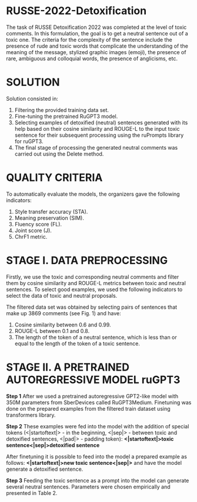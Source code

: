 # RUSSE-2022-Detoxification
The task of RUSSE Detoxification 2022 was completed at the level of toxic comments. In this formulation, the goal is to get a neutral sentence out of a toxic one. 
The criteria for the complexity of the sentence include the presence of rude and toxic words that complicate the understanding of the meaning of the message, stylized graphic images (emoji), the presence of rare, ambiguous and colloquial words, the presence of anglicisms, etc.

# SOLUTION
Solution consisted in:
1. Filtering the provided training data set. 
2. Fine-tuning the pretrained RuGPT3 model.
3. Selecting examples of detoxified (neutral) sentences generated with its help based on their cosine similarity and ROUGE-L to the input toxic sentence for their subsequent processing using the ruPrompts library for ruGPT3. 
4. The final stage of processing the generated neutral comments was carried out using the Delete method.

# QUALITY CRITERIA
To automatically evaluate the models, the organizers gave the following indicators:
1. Style transfer accuracy (STA).
2. Meaning preservation (SIM).
3. Fluency score (FL).
4. Joint score (J).
5. ChrF1 metric.

# STAGE I. DATA PREPROCESSING
Firstly, we use the toxic and corresponding neutral comments and filter them by cosine similarity and ROUGE-L metrics between toxic and neutral sentences.
To select good examples, we used the following indicators to select the data of toxic and neutral proposals.

The filtered data set was obtained by selecting pairs of sentences that make up 3869 comments (see Fig. 1) and have: 
1. Cosine similarity between 0.6 and 0.99. 
2. ROUGE-L between 0.1 and 0.8. 
3. The length of the token of a neutral sentence, which is less than or equal to the length of the token of a toxic sentence.

# STAGE II. A PRETRAINED AUTOREGRESSIVE MODEL ruGPT3
**Step 1**
After we used a pretrained autoregressive GPT2-like model with 350M parameters from SberDevices called RuGPT3Medium. Finetuning was done on the prepared examples from the filtered train dataset using transformers library. 

**Step 2**
These examples were fed into the model with the addition of special tokens (<|startoftext|> - in the beginning, <|sep|> - between toxic and detoxified sentences, <|pad|> - padding token): 
**<|startoftext|>toxic sentence<|sep|>detoxified sentence**

After finetuning it is possible to feed into the model a prepared example as follows: 
**<|startoftext|>new toxic sentence<|sep|>**
and have the model generate a detoxified sentence.

**Step 3**
Feeding the toxic sentence as a prompt into the model can generate several neutral sentences. Parameters were chosen empirically and presented in Table 2.




 
